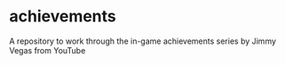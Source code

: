 # achievements
A repository to work through the in-game achievements series by Jimmy Vegas from YouTube
